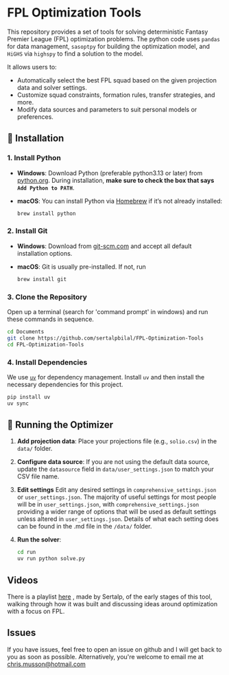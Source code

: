 
# FPL Optimization Tools

This repository provides a set of tools for solving deterministic Fantasy Premier League (FPL) optimization problems. The python code uses `pandas` for data management, `sasoptpy` for building the optimization model, and `HiGHS` via `highspy` to find a solution to the model.

It allows users to:
- Automatically select the best FPL squad based on the given projection data and solver settings.
- Customize squad constraints, formation rules, transfer strategies, and more.
- Modify data sources and parameters to suit personal models or preferences.


## 🔧 Installation
### 1. Install Python
-  **Windows**:
Download Python (preferable python3.13 or later) from [python.org](https://www.python.org/downloads/).
During installation, **make sure to check the box that says `Add Python to PATH`**.

-  **macOS**:
You can install Python via [Homebrew](https://brew.sh/) if it’s not already installed:
	```bash
	brew install python
	```

### 2. Install Git

-  **Windows**:
Download from [git-scm.com](https://git-scm.com/download/win) and accept all default installation options.

-  **macOS**:
Git is usually pre-installed. If not, run
	```bash
	brew install git
	```

### 3. Clone the Repository
Open up a terminal (search for 'command prompt' in windows) and run these commands in sequence.
```bash
cd Documents
git clone https://github.com/sertalpbilal/FPL-Optimization-Tools
cd FPL-Optimization-Tools
```

### 4. Install Dependencies
We use [`uv`](https://docs.astral.sh/uv/) for dependency management.  Install `uv` and then install the necessary dependencies for this project.
```bash
pip install uv
uv sync
```
## 🚀 Running the Optimizer


1.  **Add projection data**:
Place your projections file (e.g., `solio.csv`) in the `data/` folder.

2.  **Configure data source**:
If you are not using the default data source, update the `datasource` field in `data/user_settings.json` to match your CSV file name.

3. **Edit settings**
Edit any desired settings in `comprehensive_settings.json` or `user_settings.json`.  The majority of useful settings for most people will be in `user_settings.json`, with `comprehensive_settings.json` providing a wider range of options that will be used as default settings unless altered in `user_settings.json`. Details of what each setting does can be found in the .md file in the `/data/` folder.

5.  **Run the solver**:
	```bash
	cd run
	uv run python solve.py
	```

## Videos
There is a playlist [here](https://www.youtube.com/playlist?list=PLrIyJJU8_viOags1yudB_wyafRuTNs1Ed) , made by Sertalp, of the early stages of this tool, walking through how it was built and discussing ideas around optimization with a focus on FPL.

## Issues
If you have issues, feel free to open an issue on github and I will get back to you as soon as possible. Alternatively, you're welcome to email me at chris.musson@hotmail.com
